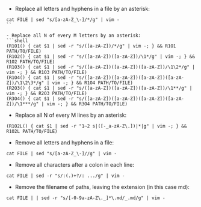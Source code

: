 - Replace all letters and hyphens in a file by an asterisk:
```shell
cat FILE | sed "s/[a-zA-Z_\-]/*/g" | vim -
``

- Replace all N of every M letters by an asterisk:
```shell
(R1O1() { cat $1 | sed -r "s/([a-zA-Z])/*/g" | vim -; } && R1O1 PATH/TO/FILE)
(R1O2() { cat $1 | sed -r "s/([a-zA-Z])([a-zA-Z])/\1*/g" | vim -; } && R1O2 PATH/TO/FILE)
(R1O3() { cat $1 | sed -r "s/([a-zA-Z])([a-zA-Z])([a-zA-Z])/\1\2*/g" | vim -; } && R1O3 PATH/TO/FILE)
(R1O4() { cat $1 | sed -r "s/([a-zA-Z])([a-zA-Z])([a-zA-Z])([a-zA-Z])/\1\2\3*/g" | vim -; } && R1O4 PATH/TO/FILE)
(R2O3() { cat $1 | sed -r "s/([a-zA-Z])([a-zA-Z])([a-zA-Z])/\1**/g" | vim -; } && R2O3 PATH/TO/FILE)
(R3O4() { cat $1 | sed -r "s/([a-zA-Z])([a-zA-Z])([a-zA-Z])([a-zA-Z])/\1***/g" | vim -; } && R3O4 PATH/TO/FILE)
```

- Replace all N of every M lines by an asterisk:
```shell
(R1O2L() { cat $1 | sed -r "1~2 s|([-_a-zA-Z\.])|*|g" | vim -; } && R1O2L PATH/TO/FILE)
```


- Remove all letters and hyphens in a file:
```shell
cat FILE | sed "s/[a-zA-Z_\-]//g" | vim -
```

- Remove all characters after a colon in each line:
```shell
cat FILE | sed -r "s/:(.)+?/: .../g" | vim -
```

- Remove the filename of paths, leaving the extension (in this case md):
```shell
cat FILE | | sed -r "s/[-0-9a-zA-Z\._]*\.md/_.md/g" | vim -
```
